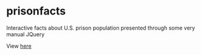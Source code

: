 prisonfacts
===========

Interactive facts about U.S. prison population presented through some very manual JQuery

View [here](http://prisondemo.medianewsonline.com/)
